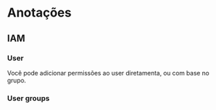 
# Anotações 

## IAM 

### User
Você pode adicionar permissões ao user diretamenta, ou com base no grupo. 

### User groups

